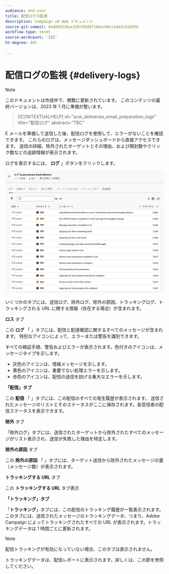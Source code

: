 ```yaml
---
audience: end-user
title: 配信ログの監視
description: Campaign v8 Web ドキュメント
source-git-commit: 4ed89d326acd3b7d5d8f14bec68cceda3c8169fb
workflow-type: tm+mt
source-wordcount: '332'
ht-degree: 46%

---
```


# 配信ログの監視 {#delivery-logs}

>[!NOTE]
>
>このドキュメントは作成中で、頻繁に更新されています。 このコンテンツの最終バージョンは、2023 年 1 月に準備が整います。

>[!CONTEXTUALHELP]
>id="acw_deliveries_email_preparation_logs"
>title="配信ログ"
>abstract="TBC"

E メールを準備して送信した後、配信ログを使用して、エラーがないことを確認できます。 これらのログは、メッセージダッシュボードから直接アクセスできます。 送信の詳細、除外されたターゲットとその理由、および開封数やクリック数などの追跡情報が表示されます。

ログを表示するには、 **ログ** 」ボタンをクリックします。

![](assets/logs.png)

いくつかのタブには、送信ログ、除外ログ、除外の原因、トラッキングログ、トラッキングされる URL に関する情報（存在する場合）が含まれます。

**ロス** タブ

この **ログ** 「 」タブには、配信と配達確認に関するすべてのメッセージが含まれます。 特別なアイコンによって、エラーまたは警告を識別できます。

すべての検証手順、警告およびエラーが表示されます。色付きのアイコンは、メッセージタイプを示します。

* 灰色のアイコンは、情報メッセージを示します。
* 黄色のアイコンは、重要でない処理エラーを示します。
* 赤色のアイコンは、配信の送信を妨げる重大なエラーを示します。

**「配信」タブ**

この **配信** 「 」タブには、この配信のすべての発生履歴が表示されます。 送信されたメッセージのリストとそのステータスがここに保存されます。各受信者の配信ステータスを表示できます。

**除外** タブ

「除外ログ」タブには、送信されたターゲットから除外されたすべてのメッセージがリスト表示され、送信が失敗した理由を特定します。

**除外の原因** タブ

この **除外の原因** 「 」タブには、ターゲット送信から除外されたメッセージの量（メッセージ数）が表示されます。

**トラッキングする URL** タブ

この **トラッキングする URL** タブ表示

**「トラッキング」タブ**

「**トラッキング**」タブには、この配信のトラッキング履歴が一覧表示されます。このタブには、送信されたメッセージのトラッキングデータ、つまり、Adobe Campaign によってトラッキングされたすべての URL が表示されます。トラッキングデータは 1 時間ごとに更新されます。

>[!NOTE]
>
>配信トラッキングが有効になっていない場合、このタブは表示されません。

トラッキングデータは、配信レポートに表示されます。詳しくは、この節を参照してください。



